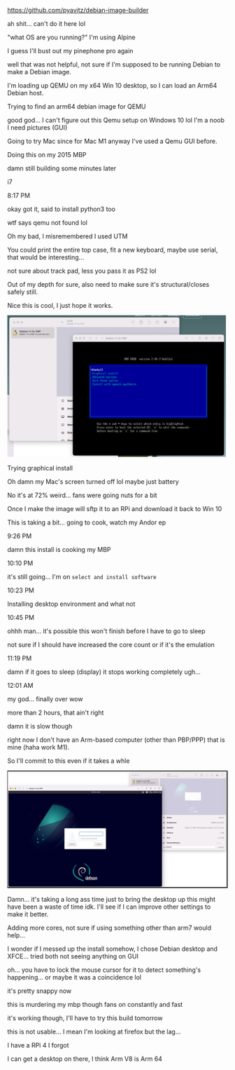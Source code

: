 https://github.com/pyavitz/debian-image-builder

ah shit... can't do it here lol

"what OS are you running?" I'm using Alpine

I guess I'll bust out my pinephone pro again

well that was not helpful, not sure if I'm supposed to be running Debian to make a Debian image.

I'm loading up QEMU on my x64 Win 10 desktop, so I can load an Arm64 Debian host.

Trying to find an arm64 debian image for QEMU

good god... I can't figure out this Qemu setup on Windows 10 lol I'm a noob I need pictures (GUI)

Going to try Mac since for Mac M1 anyway I've used a Qemu GUI before.

Doing this on my 2015 MBP

damn still building some minutes later

i7

8:17 PM

okay got it, said to install python3 too

wtf says qemu not found lol

Oh my bad, I misremembered I used UTM

You could print the entire top case, fit a new keyboard, maybe use serial, that would be interesting...

not sure about track pad, less you pass it as PS2 lol

Out of my depth for sure, also need to make sure it's structural/closes safely still.

Nice this is cool, I just hope it works.

<img src="./utm-qemu.png" width="500"/>

Trying graphical install

Oh damn my Mac's screen turned off lol maybe just battery

No it's at 72% weird... fans were going nuts for a bit

Once I make the image will sftp it to an RPi and download it back to Win 10

This is taking a bit... going to cook, watch my Andor ep

9:26 PM

damn this install is cooking my MBP

10:10 PM

it's still going... I'm on `select and install software`

10:23 PM

Installing desktop environment and what not

10:45 PM

ohhh man... it's possible this won't finish before I have to go to sleep

not sure if I should have increased the core count or if it's the emulation

11:19 PM

damn if it goes to sleep (display) it stops working completely ugh...

12:01 AM

my god... finally over wow

more than 2 hours, that ain't right

damn it is slow though

right now I don't have an Arm-based computer (other than PBP/PPP) that is mine (haha work M1).

So I'll commit to this even if it takes a whle

<img src="./debian-arm-emulated-on-2015-mbp.JPG" width="800"/>

Damn... it's taking a long ass time just to bring the desktop up this might have been a waste of time idk. I'll see if I can improve other settings to make it better.

Adding more cores, not sure if using something other than arm7 would help...

I wonder if I messed up the install somehow, I chose Debian desktop and XFCE... tried both not seeing anything on GUI

oh... you have to lock the mouse cursor for it to detect something's happening... or maybe it was a coincidence lol

it's pretty snappy now

this is murdering my mbp though fans on constantly and fast

it's working though, I'll have to try this build tomorrow

this is not usable... I mean I'm looking at firefox but the lag...

I have a RPi 4 I forgot

I can get a desktop on there, I think Arm V8 is Arm 64